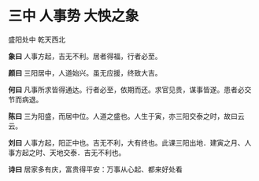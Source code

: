 # 三中 人事势 大怏之象

盛阳处中 乾天西北

**象曰** 人事方起，吉无不利。居者得福，行者必至。

**颜曰** 三阳居中，人道始兴。虽无应援，终致大吉。

**何曰** 凡事所求皆得通达。行者必至，依期而还。求官见贵，谋事皆遂。患者必交节而病退。

**陈曰** 三为阳盛，而居中位。人道之盛也。人生于寅，亦三阳交泰之时，故曰云云。

**刘曰** 人事方起，阳正中也。吉无不利，大有终也。此课三阳出地．建寅之月、人事方起之时、天地交泰．吉无不利也。

**诗曰** 居家多有庆，富贵得平安：万事从心起、都来好处看
